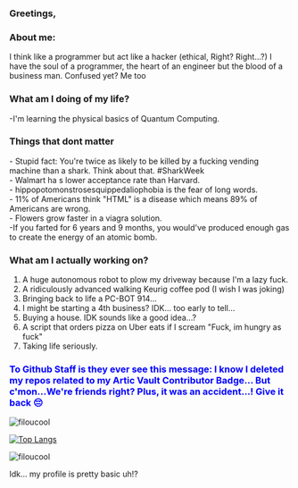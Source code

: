 ### Greetings,

### About me:
  <p>I think like a programmer but act like a hacker (ethical, Right? Right...?)  
  I have the soul of a programmer, the heart of an engineer but the blood of a business man. 
  Confused yet? Me too </p>
  
 ### What am I doing of my life?
 <p>
  -I'm learning the physical basics of Quantum Computing.
 </p>
  

### Things that dont matter
<p>
- Stupid fact: You're twice as likely to be killed by a fucking vending machine than a shark. Think about that. #SharkWeek <br>
- Walmart ha s lower acceptance rate than Harvard. <br>
- hippopotomonstrosesquippedaliophobia is the fear of long words. <br>
- 11% of Americans think "HTML" is a disease which means 89% of Americans are wrong. <br>
- Flowers grow faster in a viagra solution. <br>
-If you farted for 6 years and 9 months, you would've produced enough gas to create the energy of an atomic bomb. <br>
</p>

### What am I actually working on?
<p>
<ol>
<li> A huge autonomous robot to plow my driveway because I'm a lazy fuck. </li>
<li> A ridiculously advanced walking Keurig coffee pod (I wish I was joking) </li>
<li> Bringing back to life a PC-BOT 914... </li>
<li> I might be starting a 4th business? IDK... too early to tell... </li>
<li> Buying a house. IDK sounds like a good idea...? </li>
<li> A script that orders pizza on Uber eats if I scream "Fuck, im hungry as fuck" </li>
<li> Taking life seriously. </li>
</ol>
</p>

<h3 style="color:blue">To Github Staff is they ever see this message: I know I deleted my repos related to my Artic Vault Contributor Badge... But c'mon...We're friends right? Plus, it was an accident...! Give it back 😔</h3>

<img src="https://github-readme-stats.vercel.app/api?username=filoucool&show_icons=true" alt="filoucool" />

[![Top Langs](https://github-readme-stats.vercel.app/api/top-langs/?username=filoucool)](https://github.com/filoucool/github-readme-stats)<p align="left"> <img src="https://komarev.com/ghpvc/?username=filoucool" alt="filoucool" /> </p>

<p> Idk... my profile is pretty basic uh!?</p>
